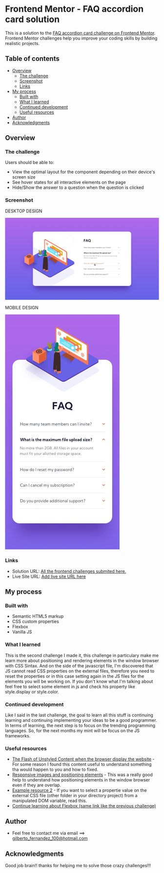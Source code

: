 # Frontend Mentor - FAQ accordion card solution

This is a solution to the [FAQ accordion card challenge on Frontend Mentor](https://www.frontendmentor.io/challenges/faq-accordion-card-XlyjD0Oam). Frontend Mentor challenges help you improve your coding skills by building realistic projects. 

## Table of contents

- [Overview](#overview)
  - [The challenge](#the-challenge)
  - [Screenshot](#screenshot)
  - [Links](#links)
- [My process](#my-process)
  - [Built with](#built-with)
  - [What I learned](#what-i-learned)
  - [Continued development](#continued-development)
  - [Useful resources](#useful-resources)
- [Author](#author)
- [Acknowledgments](#acknowledgments)


## Overview

### The challenge

Users should be able to:

- View the optimal layout for the component depending on their device's screen size
- See hover states for all interactive elements on the page
- Hide/Show the answer to a question when the question is clicked

### Screenshot

DESKTOP DESIGN

![](design/active-states.jpg)

MOBILE DESIGN

![](design/mobile-design.jpg)

### Links

- Solution URL: [All the frontend challenges submited here.](https://github.com/gfernan24373/Frontend-Mentor)
- Live Site URL: [Add live site URL here](https://your-live-site-url.com)

## My process

### Built with

- Semantic HTML5 markup
- CSS custom properties
- Flexbox
- Vanilla JS

### What I learned

This is the second challenge I made it, this challenge in particulary make me learn more about positioning and rendering elements in the window browser with CSS Sintax. And on the side of the javascript file, I'm discovered that JS cannot read CSS properties on the external files, therefore you need to reset the properties or in this case setting again in the JS files for the elements you will be working on. If you don't know what I'm talking about feel free to select some element in js and check his property like style.display or style.color.

### Continued development

Like I said in the last challenge, the goal to learn all this stuff is continuing learning and continuing implementing your ideas to be a good programmer. In terms of learning, the next step is to focus on the trending programming languages. So, for the next months my mint will be focus on the JS frameworks.

### Useful resources

- [The Flash of Unstyled Content when the browser display the website](https://dev.to/lyqht/what-the-fouc-is-happening-flash-of-unstyled-content-413j) - For some reason I found this content useful to understand something tha would happen to you and how to fixed.
- [Responsive images and positioning elements](https://codepen.io/graup/pen/EPjNwr) - This was a really good help to understand how positioning elements in the window browser even if they are overlap.
- [Example resource 2](https://css-tricks.com/how-to-get-all-custom-properties-on-a-page-in-javascript/) - If you want to select a propertie value on the external CSS file (other folder in your directory project) from a manipulated DOM variable, read this.
- [Continue learning about Flexbox (same link like the previous challenge)](https://css-tricks.com/snippets/css/a-guide-to-flexbox/)

## Author

- Feel free to contact me via email ==> gilberto_fernandez_100@hotmail.com

## Acknowledgments

Good job brain!! thanks for helping me to solve those crazy challenges!!!
